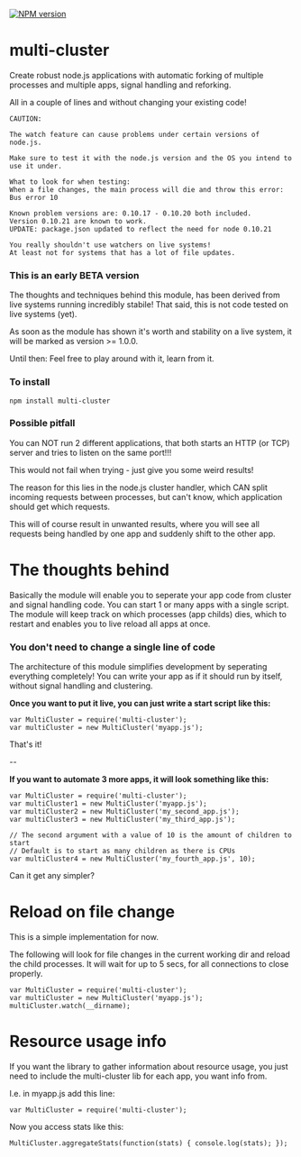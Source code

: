 [![NPM version](https://badge.fury.io/js/block-scope.png)](http://badge.fury.io/js/multi-cluster)

# multi-cluster

Create robust node.js applications with automatic forking of multiple processes and multiple apps, signal handling and reforking.

All in a couple of lines and without changing your existing code!

	CAUTION:

	The watch feature can cause problems under certain versions of node.js.

	Make sure to test it with the node.js version and the OS you intend to use it under.

	What to look for when testing:
	When a file changes, the main process will die and throw this error: Bus error 10

	Known problem versions are: 0.10.17 - 0.10.20 both included.
	Version 0.10.21 are known to work.
	UPDATE: package.json updated to reflect the need for node 0.10.21

	You really shouldn't use watchers on live systems!
	At least not for systems that has a lot of file updates.

### This is an early BETA version

The thoughts and techniques behind this module, has been derived from live systems running incredibly stabile!
That said, this is not code tested on live systems (yet).

As soon as the module has shown it's worth and stability on a live system, it will be marked as version >= 1.0.0.

Until then: Feel free to play around with it, learn from it.


### To install

	npm install multi-cluster



### Possible pitfall

You can NOT run 2 different applications, that both starts an HTTP (or TCP) server and tries to listen on the same port!!!

This would not fail when trying - just give you some weird results!

The reason for this lies in the node.js cluster handler, which CAN split incoming requests between processes, but can't know, which application should get which requests.

This will of course result in unwanted results, where you will see all requests being handled by one app and suddenly shift to the other app.


# The thoughts behind

Basically the module will enable you to seperate your app code from cluster and signal handling code.
You can start 1 or many apps with a single script.
The module will keep track on which processes (app childs) dies, which to restart and enables you to live reload all apps at once.

### You don't need to change a single line of code

The architecture of this module simplifies development by seperating everything completely!
You can write your app as if it should run by itself, without signal handling and clustering.

**Once you want to put it live, you can just write a start script like this:**

	var MultiCluster = require('multi-cluster');
	var multiCluster = new MultiCluster('myapp.js');

That's it!

--

**If you want to automate 3 more apps, it will look something like this:**


	var MultiCluster = require('multi-cluster');
	var multiCluster1 = new MultiCluster('myapp.js');
	var multiCluster2 = new MultiCluster('my_second_app.js');
	var multiCluster3 = new MultiCluster('my_third_app.js');

	// The second argument with a value of 10 is the amount of children to start
	// Default is to start as many children as there is CPUs
	var multiCluster4 = new MultiCluster('my_fourth_app.js', 10);

Can it get any simpler?


# Reload on file change

This is a simple implementation for now.

The following will look for file changes in the current working dir and reload the child processes. It will wait for up to 5 secs, for all connections to close properly.

	var MultiCluster = require('multi-cluster');
	var multiCluster = new MultiCluster('myapp.js');
	multiCluster.watch(__dirname);


# Resource usage info

If you want the library to gather information about resource usage, you just need to include the multi-cluster lib for each app, you want info from.

I.e. in myapp.js add this line:

	var MultiCluster = require('multi-cluster');

Now you access stats like this:

	MultiCluster.aggregateStats(function(stats) { console.log(stats); });

